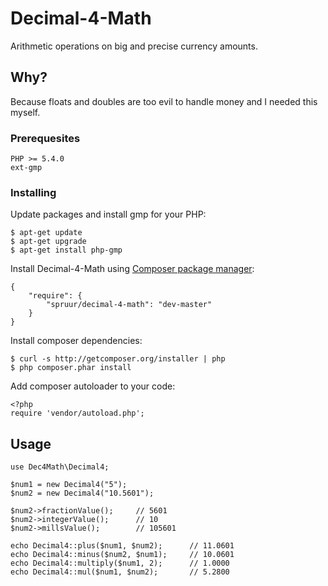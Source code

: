 # Decimal-4-Math

Arithmetic operations on big and precise currency amounts.

## Why?

Because floats and doubles are too evil to handle money and I needed this myself.

### Prerequesites

```
PHP >= 5.4.0
ext-gmp
```

### Installing

Update packages and install gmp for your PHP:
```
$ apt-get update
$ apt-get upgrade
$ apt-get install php-gmp
```

Install Decimal-4-Math using [Composer package manager](https://packagist.org/):
```
{
    "require": {
        "spruur/decimal-4-math": "dev-master"
    }
}
```

Install composer dependencies:
```
$ curl -s http://getcomposer.org/installer | php
$ php composer.phar install
```

Add composer autoloader to your code:
```
<?php
require 'vendor/autoload.php';
```

## Usage
```
use Dec4Math\Decimal4;
    
$num1 = new Decimal4("5");
$num2 = new Decimal4("10.5601");
    
$num2->fractionValue();     // 5601
$num2->integerValue();      // 10
$num2->millsValue();        // 105601
    
echo Decimal4::plus($num1, $num2);      // 11.0601
echo Decimal4::minus($num2, $num1);     // 10.0601
echo Decimal4::multiply($num1, 2);      // 1.0000
echo Decimal4::mul($num1, $num2);       // 5.2800
```
